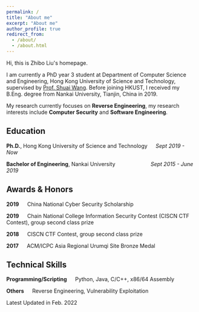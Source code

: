 ```yaml
---
permalink: /
title: "About me"
excerpt: "About me"
author_profile: true
redirect_from: 
  - /about/
  - /about.html
---
```


Hi, this is Zhibo Liu's homepage.

I am currently a PhD year 3 student at Department of Computer Science and Engineering, Hong Kong University of Science and Technology, supervised by [Prof. Shuai Wang](https://www.cse.ust.hk/~shuaiw/).
Before joining HKUST, I received my B.Eng. degree from Nankai University, Tianjin, China in 2019.

My research currently focuses on **Reverse Engineering**, my research interests include **Computer Security** and **Software Engineering**.

Education
------
**Ph.D.**, Hong Kong University of Science and Technology &emsp; *Sept 2019 - Now*

**Bachelor of Engineering**, Nankai University &emsp; &emsp; &emsp; &emsp; &emsp; *Sept 2015 - June 2019*

<!--
Academic Projects
======
**DNN Executable Decompilation**, &emsp; *Jan 2021 - Now*
 * We try to decompile DNN executables compiled by DNN compilers using trace-based symbolic execution.

**Lifter Benchmarking**, S&P 2022 &emsp; *Apr 2020 - Apr 2021*
 * We quantitatively evaluate performance of LLVM IR lifters on supporting downstream applications including pointer analysis, binary similarity analysis and decompilation.

**Decompiler Testing**, ISSTA 2020 &emsp; *Jan 2019 - Mar 2020*
 * We design a framework to automatically find errors and defects in modern decmopilers including commercial decompiler and open-source decompiler developed by NSA.
-->

Awards & Honors
------
**2019** &emsp; China National Cyber Security Scholarship

**2019** &emsp; Chain National College Information Security Contest (CISCN CTF Contest), group second class prize

**2018** &emsp; CISCN CTF Contest, group second class prize

**2017** &emsp; ACM/ICPC Asia Regional Urumqi Site Bronze Medal

Technical Skills
------
**Programming/Scripting** &emsp; Python, Java, C/C++, x86/64 Assembly

**Others** &emsp; Reverse Engineering, Vulnerability Exploitation


Latest Updated in Feb. 2022

<script type="text/javascript" id="clustrmaps" src="//clustrmaps.com/map_v2.js?d=Qma8wy7SwXxSesyratpVG16wwYImbiSR7vB7lYh6lDs&cl=ffffff&w=a"></script>

<!-- <a href="https://clustrmaps.com/site/1bnpl" title="Visit tracker"><img src="//www.clustrmaps.com/map_v2.png?d=Qma8wy7SwXxSesyratpVG16wwYImbiSR7vB7lYh6lDs&cl=ffffff" style="display: none;"></a> -->
